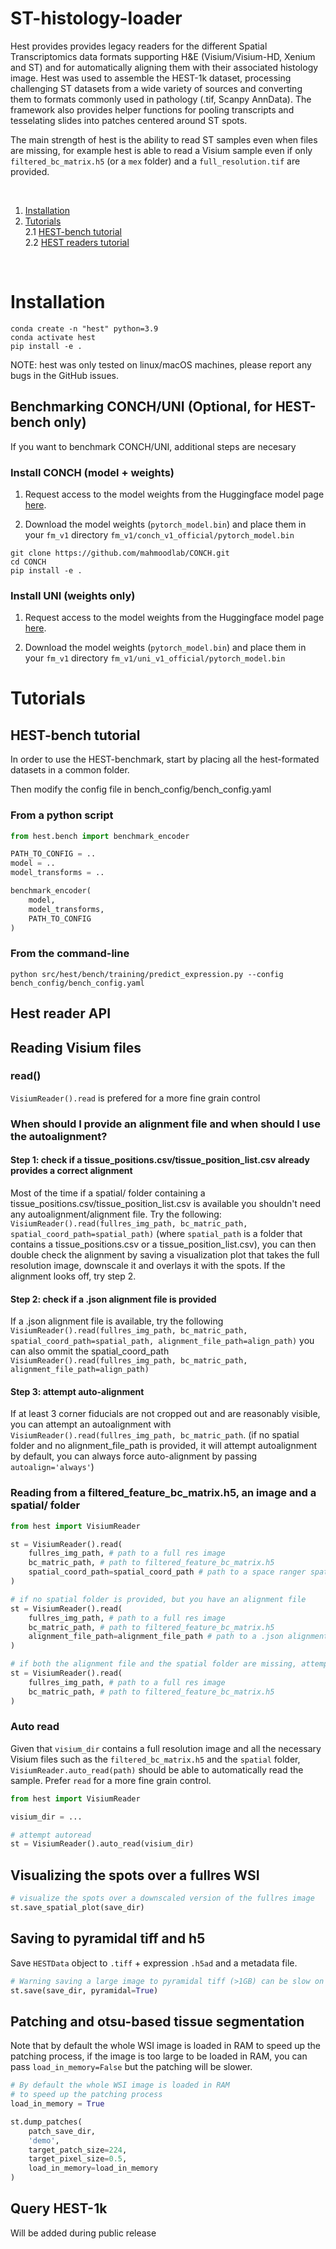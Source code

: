 # ST-histology-loader
Hest provides provides legacy readers for the different Spatial Transcriptomics data formats supporting H&E (Visium/Visium-HD, Xenium and ST) and for automatically aligning them with their associated histology image. Hest was used to assemble the HEST-1k dataset, processing challenging ST datasets from a wide variety of sources and converting them to formats commonly used in pathology (.tif, Scanpy AnnData). The framework also provides helper functions for pooling transcripts and tesselating slides into patches centered around ST spots.

The main strength of hest is the ability to read ST samples even when files are missing, for example hest is able to read a Visium sample even if only `filtered_bc_matrix.h5` (or a `mex` folder) and a `full_resolution.tif` are provided.

<br/>

1. [Installation](#installation)
2. [Tutorials](#tutorials) \
    2.1 [HEST-bench tutorial](#hest-bench-tutorial) \
    2.2 [HEST readers tutorial](#hest-reader-api)
<br/>


# Installation

```
conda create -n "hest" python=3.9
conda activate hest
pip install -e .
```

NOTE: hest was only tested on linux/macOS machines, please report any bugs in the GitHub issues.

## Benchmarking CONCH/UNI (Optional, for HEST-bench only)

If you want to benchmark CONCH/UNI, additional steps are necesary

### Install CONCH (model + weights)

1. Request access to the model weights from the Huggingface model page [here](https://huggingface.co/MahmoodLab/CONCH).

2. Download the model weights (`pytorch_model.bin`) and place them in your `fm_v1` directory `fm_v1/conch_v1_official/pytorch_model.bin`

```
git clone https://github.com/mahmoodlab/CONCH.git
cd CONCH
pip install -e .
```

### Install UNI (weights only)

1. Request access to the model weights from the Huggingface model page [here](https://huggingface.co/MahmoodLab/UNI).

2. Download the model weights (`pytorch_model.bin`) and place them in your `fm_v1` directory `fm_v1/uni_v1_official/pytorch_model.bin`

# Tutorials

## HEST-bench tutorial

In order to use the HEST-benchmark, start by placing all the hest-formated datasets in a common folder.

Then modify the config file in bench_config/bench_config.yaml

### From a python script

```python
from hest.bench import benchmark_encoder

PATH_TO_CONFIG = ..
model = ..
model_transforms = ..

benchmark_encoder(        
    model, 
    model_transforms,
    PATH_TO_CONFIG
)
```

### From the command-line
```
python src/hest/bench/training/predict_expression.py --config bench_config/bench_config.yaml
```

## Hest reader API

## Reading Visium files

### read()
`VisiumReader().read` is prefered for a more fine grain control

### When should I provide an alignment file and when should I use the autoalignment?

#### Step 1: check if a tissue_positions.csv/tissue_position_list.csv already provides a correct alignment
Most of the time if a spatial/ folder containing a tissue_positions.csv/tissue_position_list.csv is available you shouldn't need any autoalignment/alignment file. Try the following: `VisiumReader().read(fullres_img_path, bc_matric_path, spatial_coord_path=spatial_path)` (where `spatial_path` is a folder that contains a tissue_positions.csv or a tissue_position_list.csv), you can then double check the alignment by saving a visualization plot that takes the full resolution image, downscale it and overlays it with the spots. If the alignment looks off, try step 2.

#### Step 2: check if a .json alignment file is provided
If a .json alignment file is available, try the following `VisiumReader().read(fullres_img_path, bc_matric_path, spatial_coord_path=spatial_path, alignment_file_path=align_path)` you can also ommit the spatial_coord_path `VisiumReader().read(fullres_img_path, bc_matric_path, alignment_file_path=align_path)`


#### Step 3: attempt auto-alignment
If at least 3 corner fiducials are not cropped out and are reasonably visible, you can attempt an autoalignment with `VisiumReader().read(fullres_img_path, bc_matric_path`. (if no spatial folder and no alignment_file_path is provided, it will attempt autoalignment by default, you can always force auto-alignment by passing `autoalign='always'`)


### Reading from a filtered_feature_bc_matrix.h5, an image and a spatial/ folder
```python
from hest import VisiumReader

st = VisiumReader().read(
    fullres_img_path, # path to a full res image
    bc_matric_path, # path to filtered_feature_bc_matrix.h5
    spatial_coord_path=spatial_coord_path # path to a space ranger spatial/ folder containing either a tissue_positions.csv or tissue_position_list.csv
)

# if no spatial folder is provided, but you have an alignment file
st = VisiumReader().read(
    fullres_img_path, # path to a full res image
    bc_matric_path, # path to filtered_feature_bc_matrix.h5
    alignment_file_path=alignment_file_path # path to a .json alignment file
)

# if both the alignment file and the spatial folder are missing, attempt autoalignment
st = VisiumReader().read(
    fullres_img_path, # path to a full res image
    bc_matric_path, # path to filtered_feature_bc_matrix.h5
)

```

### Auto read
Given that `visium_dir` contains a full resolution image and all the necessary Visium files such as the `filtered_bc_matrix.h5` and the `spatial` folder, `VisiumReader.auto_read(path)` should be able to automatically read the sample. Prefer `read` for a more fine grain control.

```python
from hest import VisiumReader

visium_dir = ...

# attempt autoread
st = VisiumReader().auto_read(visium_dir)
```


## Visualizing the spots over a fullres WSI
``` python
# visualize the spots over a downscaled version of the fullres image
st.save_spatial_plot(save_dir)
```

## Saving to pyramidal tiff and h5
Save `HESTData` object to `.tiff` + expression `.h5ad` and a metadata file.
``` python
# Warning saving a large image to pyramidal tiff (>1GB) can be slow on a hard drive !
st.save(save_dir, pyramidal=True)

```

## Patching and otsu-based tissue segmentation

Note that by default the whole WSI image is loaded in RAM to speed up the patching process,
if the image is too large to be loaded in RAM, you can pass `load_in_memory=False` but the patching will be slower.

```python
# By default the whole WSI image is loaded in RAM 
# to speed up the patching process
load_in_memory = True

st.dump_patches(
    patch_save_dir,
    'demo',
    target_patch_size=224,
    target_pixel_size=0.5,
    load_in_memory=load_in_memory
)
```


## Query HEST-1k

Will be added during public release